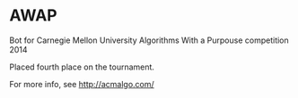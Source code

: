 AWAP
====

Bot for Carnegie Mellon University Algorithms With a Purpouse competition 2014

Placed fourth place on the tournament.

For more info, see http://acmalgo.com/
